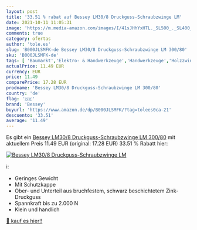 ```yaml
---
layout: post
title: '33.51 % rabat auf Bessey LM30/8 Druckguss-Schraubzwinge LM'
date: 2021-10-11 11:05:31
image: 'https://m.media-amazon.com/images/I/41sJHhYxHTL._SL500_._SL400_.jpg'
comments: true
category: ofertas
author: 'tole.es'
slug: 'B000JLSMFK-de Bessey LM30/8 Druckguss-Schraubzwinge LM 300/80'
sku: 'B000JLSMFK-de'
tags: [ 'Baumarkt','Elektro- & Handwerkzeuge','Handwerkzeuge','Holzzwingen','Schraubzwingen','Zwingen, Klemmen & Spanner','bessey', ]
actualPrice: 11.49 EUR
currency: EUR
price: 11.49
comparePrice: 17.28 EUR
prodname: 'Bessey LM30/8 Druckguss-Schraubzwinge LM 300/80'
country: 'de'
flag: '🇩🇪'
brand: 'Bessey'
buyurl: 'https://www.amazon.de/dp/B000JLSMFK/?tag=tolees0ca-21'
descuento: '33.51'
average: '11.49'
---
```


Es gibt ein [Bessey LM30/8 Druckguss-Schraubzwinge LM 300/80](https://www.amazon.de/dp/B000JLSMFK/?tag=tolees0ca-21) mit aktuellem Preis 11.49 EUR (original: 17.28 EUR) 33.51 % Rabatt hier:

[![Bessey LM30/8 Druckguss-Schraubzwinge LM](https://m.media-amazon.com/images/I/41sJHhYxHTL._SL500_._SL400_.jpg)](https://www.amazon.de/dp/B000JLSMFK/?tag=tolees0ca-21)

ℹ️:

- Geringes Gewicht
- Mit Schutzkappe
- Ober- und Unterteil aus bruchfestem, schwarz beschichtetem Zink-Druckguss
- Spannkraft bis zu 2.000 N
- Klein und handlich

[🛒 kauf es hier!!](https://www.amazon.de/dp/B000JLSMFK/?tag=tolees0ca-21)
